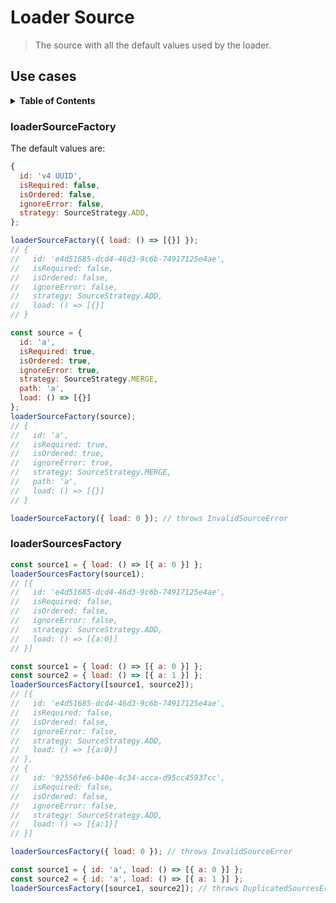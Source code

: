 # Loader Source

> The source with all the default values used by the loader.

## Use cases

<details>
  <summary><strong>Table of Contents</strong></summary>
  <ol>
    <li><a href="#loadersourcefactory">loaderSourceFactory</a></li>
    <li><a href="#loadersourcesfactory">loaderSourcesFactory</a></li>
  </ol>
</details>

### loaderSourceFactory

The default values are:

```js
{
  id: 'v4 UUID',
  isRequired: false,
  isOrdered: false,
  ignoreError: false,
  strategy: SourceStrategy.ADD,
};
```

```js
loaderSourceFactory({ load: () => [{}] });
// {
//   id: 'e4d51685-dcd4-46d3-9c6b-74917125e4ae',
//   isRequired: false,
//   isOrdered: false,
//   ignoreError: false,
//   strategy: SourceStrategy.ADD,
//   load: () => [{}]
// }
```

```js
const source = {
  id: 'a',
  isRequired: true,
  isOrdered: true,
  ignoreError: true,
  strategy: SourceStrategy.MERGE,
  path: 'a',
  load: () => [{}]
};
loaderSourceFactory(source);
// {
//   id: 'a',
//   isRequired: true,
//   isOrdered: true,
//   ignoreError: true,
//   strategy: SourceStrategy.MERGE,
//   path: 'a',
//   load: () => [{}]
// }
```

```js
loaderSourceFactory({ load: 0 }); // throws InvalidSourceError
```

### loaderSourcesFactory

```js
const source1 = { load: () => [{ a: 0 }] };
loaderSourcesFactory(source1);
// [{
//   id: 'e4d51685-dcd4-46d3-9c6b-74917125e4ae',
//   isRequired: false,
//   isOrdered: false,
//   ignoreError: false,
//   strategy: SourceStrategy.ADD,
//   load: () => [{a:0}]
// }]
```

```js
const source1 = { load: () => [{ a: 0 }] };
const source2 = { load: () => [{ a: 1 }] };
loaderSourcesFactory([source1, source2]);
// [{
//   id: 'e4d51685-dcd4-46d3-9c6b-74917125e4ae',
//   isRequired: false,
//   isOrdered: false,
//   ignoreError: false,
//   strategy: SourceStrategy.ADD,
//   load: () => [{a:0}]
// },
// {
//   id: '92556fe6-b40e-4c34-acca-d95cc45937cc',
//   isRequired: false,
//   isOrdered: false,
//   ignoreError: false,
//   strategy: SourceStrategy.ADD,
//   load: () => [{a:1}]
// }]
```

```js
loaderSourcesFactory({ load: 0 }); // throws InvalidSourceError
```

```js
const source1 = { id: 'a', load: () => [{ a: 0 }] };
const source2 = { id: 'a', load: () => [{ a: 1 }] };
loaderSourcesFactory([source1, source2]); // throws DuplicatedSourcesError
```
